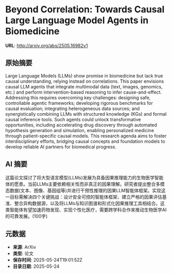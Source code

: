 # Beyond Correlation: Towards Causal Large Language Model Agents in Biomedicine

**URL**: http://arxiv.org/abs/2505.16982v1

## 原始摘要

Large Language Models (LLMs) show promise in biomedicine but lack true causal
understanding, relying instead on correlations. This paper envisions causal LLM
agents that integrate multimodal data (text, images, genomics, etc.) and
perform intervention-based reasoning to infer cause-and-effect. Addressing this
requires overcoming key challenges: designing safe, controllable agentic
frameworks; developing rigorous benchmarks for causal evaluation; integrating
heterogeneous data sources; and synergistically combining LLMs with structured
knowledge (KGs) and formal causal inference tools. Such agents could unlock
transformative opportunities, including accelerating drug discovery through
automated hypothesis generation and simulation, enabling personalized medicine
through patient-specific causal models. This research agenda aims to foster
interdisciplinary efforts, bridging causal concepts and foundation models to
develop reliable AI partners for biomedical progress.


## AI 摘要

这篇论文探讨了将大型语言模型(LLMs)发展为具备因果推理能力的生物医学智能体的愿景。当前LLMs主要依赖相关性而非真正的因果理解。研究者提出整合多模态数据(文本、图像、基因组等)并进行干预性推理的因果LLM智能体框架。实现这一目标需解决四个关键挑战：设计安全可控的智能体框架、建立严格的因果评估基准、整合异构数据源，以及将LLMs与知识图谱和形式化因果推理工具相结合。这类智能体有望加速药物发现、实现个性化医疗，需要跨学科合作来推动生物医学AI的可靠发展。(100字)

## 元数据

- **来源**: ArXiv
- **类型**: 论文
- **保存时间**: 2025-05-24T19:01:52Z
- **目录日期**: 2025-05-24
